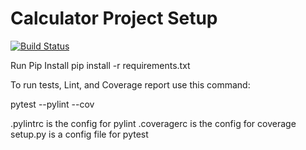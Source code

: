 # Calculator Project Setup
[![Build Status](https://app.travis-ci.com/jp772/calc22.svg?branch=main)](https://app.travis-ci.com/jp772/calc22)

Run Pip Install
pip install -r requirements.txt

To run tests, Lint, and Coverage report use this command:

pytest  --pylint --cov

.pylintrc is the config for pylint
.coveragerc is the config for coverage
setup.py is a config file for pytest
